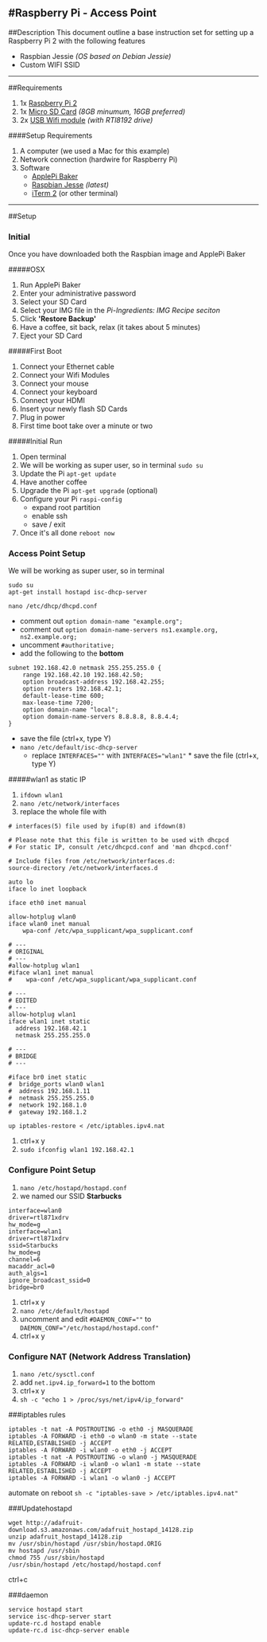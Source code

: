 #Raspberry Pi - Access Point
---

##Description
This document outline a base instruction set for setting up a Raspberry Pi 2 with the following features

* Raspbian Jessie *(OS based on Debian Jessie)*
* Custom WIFI SSID

---

##Requirements

1. 1x [Raspberry Pi 2](https://www.adafruit.com/products/2358)
2. 1x [Micro SD Card](https://www.adafruit.com/products/2693) *(8GB minumum, 16GB preferred)*
3. 2x [USB Wifi module](https://www.adafruit.com/products/814) *(with RTl8192 drive)*

####Setup Requirements

1. A computer (we used a Mac for this example)
2. Network connection (hardwire for Raspberry Pi)
3. Software
   * [ApplePi Baker](http://www.tweaking4all.com/?wpfb_dl=94)
   * [Raspbian Jesse](https://downloads.raspberrypi.org/raspbian_latest) *(latest)*
   * [iTerm 2](https://www.iterm2.com/) (or other terminal)

---
##Setup

### Initial
Once you have downloaded both the Raspbian image and ApplePi Baker

#####OSX
1. Run ApplePi Baker
2. Enter your administrative password
3. Select your SD Card
4. Select your IMG file in the *Pi-Ingredients: IMG Recipe seciton*
5. Click **'Restore Backup'**
6. Have a coffee, sit back, relax (it takes about 5 minutes)
7. Eject your SD Card

#####First Boot
1. Connect your Ethernet cable
2. Connect your Wifi Modules
3. Connect your mouse
4. Connect your keyboard
5. Connect your HDMI
6. Insert your newly flash SD Cards
7. Plug in power
8. First time boot take over a minute or two

#####Initial Run
1. Open terminal
2. We will be working as super user, so in terminal ```sudo su```
3. Update the Pi ```apt-get update```
4. Have another coffee
5. Upgrade the Pi ```apt-get upgrade``` (optional)
6. Configure your Pi ```raspi-config```
   * expand root partition
   * enable ssh 
   * save / exit
7. Once it's all done ```reboot now```

### Access Point Setup
We will be working as super user, so in terminal 
```
sudo su
apt-get install hostapd isc-dhcp-server
```

```
nano /etc/dhcp/dhcpd.conf
```

* comment out ```option domain-name "example.org";``` 
* comment out ```option domain-name-servers ns1.example.org, ns2.example.org;```
* uncomment ```#authoritative;```
* add the following to the **bottom** 

```
subnet 192.168.42.0 netmask 255.255.255.0 {
	range 192.168.42.10 192.168.42.50;
	option broadcast-address 192.168.42.255;
	option routers 192.168.42.1;
	default-lease-time 600;
	max-lease-time 7200;
	option domain-name "local";
	option domain-name-servers 8.8.8.8, 8.8.4.4;
}	
```

* save the file (ctrl+x, type Y)
* ```nano /etc/default/isc-dhcp-server``` 
  * replace ```INTERFACES=""``` with ```INTERFACES="wlan1"```	* save the file (ctrl+x, type Y)

#####wlan1 as static IP
1. ```ifdown wlan1```
2. ```nano /etc/network/interfaces```
3. replace the whole file with

```
# interfaces(5) file used by ifup(8) and ifdown(8)

# Please note that this file is written to be used with dhcpcd
# For static IP, consult /etc/dhcpcd.conf and 'man dhcpcd.conf'

# Include files from /etc/network/interfaces.d:
source-directory /etc/network/interfaces.d

auto lo
iface lo inet loopback

iface eth0 inet manual

allow-hotplug wlan0
iface wlan0 inet manual
    wpa-conf /etc/wpa_supplicant/wpa_supplicant.conf

# ---
# ORIGINAL
# ---	
#allow-hotplug wlan1
#iface wlan1 inet manual
#    wpa-conf /etc/wpa_supplicant/wpa_supplicant.conf

# ---
# EDITED
# ---
allow-hotplug wlan1
iface wlan1 inet static
  address 192.168.42.1
  netmask 255.255.255.0

# ---
# BRIDGE
# ---

#iface br0 inet static
#  bridge_ports wlan0 wlan1
#  address 192.168.1.11
#  netmask 255.255.255.0
#  network 192.168.1.0
#  gateway 192.168.1.2

up iptables-restore < /etc/iptables.ipv4.nat  
```
1. ctrl+x y
2. ```sudo ifconfig wlan1 192.168.42.1```

### Configure Point Setup
1. ```nano /etc/hostapd/hostapd.conf```
2. we named our SSID **Starbucks**

```
interface=wlan0
driver=rtl871xdrv
hw_mode=g
interface=wlan1
driver=rtl871xdrv
ssid=Starbucks
hw_mode=g
channel=6
macaddr_acl=0
auth_algs=1
ignore_broadcast_ssid=0
bridge=br0
```
1. ctrl+x y
2. ```nano /etc/default/hostapd```
3. uncomment and edit ```#DAEMON_CONF=""``` to ```DAEMON_CONF="/etc/hostapd/hostapd.conf"```
4. ctrl+x y

### Configure NAT (Network Address Translation)
1. ```nano /etc/sysctl.conf```
2. add ```net.ipv4.ip_forward=1``` to the bottom
3. ctrl+x y
4. ```sh -c "echo 1 > /proc/sys/net/ipv4/ip_forward"```

###iptables rules

```
iptables -t nat -A POSTROUTING -o eth0 -j MASQUERADE
iptables -A FORWARD -i eth0 -o wlan0 -m state --state RELATED,ESTABLISHED -j ACCEPT
iptables -A FORWARD -i wlan0 -o eth0 -j ACCEPT
iptables -t nat -A POSTROUTING -o wlan0 -j MASQUERADE
iptables -A FORWARD -i wlan0 -o wlan1 -m state --state RELATED,ESTABLISHED -j ACCEPT
iptables -A FORWARD -i wlan1 -o wlan0 -j ACCEPT
```

automate on reboot ```sh -c "iptables-save > /etc/iptables.ipv4.nat"```

###Updatehostapd

```
wget http://adafruit-download.s3.amazonaws.com/adafruit_hostapd_14128.zip
unzip adafruit_hostapd_14128.zip
mv /usr/sbin/hostapd /usr/sbin/hostapd.ORIG
mv hostapd /usr/sbin
chmod 755 /usr/sbin/hostapd
/usr/sbin/hostapd /etc/hostapd/hostapd.conf
```

ctrl+c

###daemon
```
service hostapd start 
service isc-dhcp-server start
update-rc.d hostapd enable 
update-rc.d isc-dhcp-server enable
```
